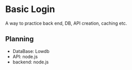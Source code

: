 # Basic Login

A way to practice back end, DB, API creation, caching etc.

## Planning

- DataBase: Lowdb
- API: node.js
- backend: node.js
